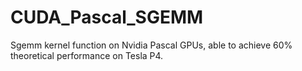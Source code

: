 # CUDA_Pascal_SGEMM
Sgemm kernel function on Nvidia Pascal GPUs, able to achieve 60% theoretical performance on Tesla P4.
